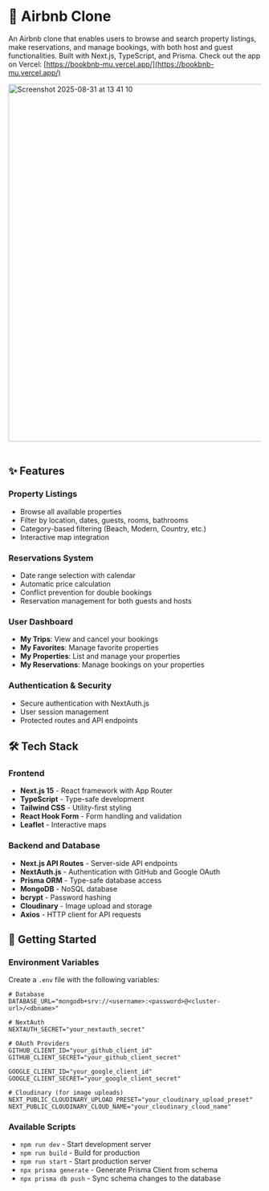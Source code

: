 # 🏡 Airbnb Clone

An Airbnb clone that enables users to browse and search property listings, make reservations, and manage bookings, with both host and guest functionalities. Built with Next.js, TypeScript, and Prisma. Check out the app on Vercel: [https://bookbnb-mu.vercel.app/](https://bookbnb-mu.vercel.app/)

<img width="1088" height="713" alt="Screenshot 2025-08-31 at 13 41 10" src="https://github.com/user-attachments/assets/a5c08b80-50ec-45e3-9be6-41532a55a3b4" />

<br/>
<br/>

## ✨ Features

### Property Listings
- Browse all available properties
- Filter by location, dates, guests, rooms, bathrooms
- Category-based filtering (Beach, Modern, Country, etc.)
- Interactive map integration

### Reservations System
- Date range selection with calendar
- Automatic price calculation
- Conflict prevention for double bookings
- Reservation management for both guests and hosts

### User Dashboard
- **My Trips**: View and cancel your bookings
- **My Favorites**: Manage favorite properties
- **My Properties**: List and manage your properties
- **My Reservations**: Manage bookings on your properties

### Authentication & Security
- Secure authentication with NextAuth.js
- User session management
- Protected routes and API endpoints

## 🛠️ Tech Stack

### Frontend
- **Next.js 15** - React framework with App Router
- **TypeScript** - Type-safe development
- **Tailwind CSS** - Utility-first styling
- **React Hook Form** - Form handling and validation
- **Leaflet** - Interactive maps

### Backend and Database
- **Next.js API Routes** - Server-side API endpoints
- **NextAuth.js** - Authentication with GitHub and Google OAuth
- **Prisma ORM** - Type-safe database access
- **MongoDB** - NoSQL database
- **bcrypt** - Password hashing
- **Cloudinary** - Image upload and storage
- **Axios** - HTTP client for API requests

## 🚀 Getting Started

### Environment Variables

Create a `.env` file with the following variables:

```env
# Database
DATABASE_URL="mongodb+srv://<username>:<password>@<cluster-url>/<dbname>"

# NextAuth
NEXTAUTH_SECRET="your_nextauth_secret"

# OAuth Providers
GITHUB_CLIENT_ID="your_github_client_id"
GITHUB_CLIENT_SECRET="your_github_client_secret"

GOOGLE_CLIENT_ID="your_google_client_id"
GOOGLE_CLIENT_SECRET="your_google_client_secret"

# Cloudinary (for image uploads)
NEXT_PUBLIC_CLOUDINARY_UPLOAD_PRESET="your_cloudinary_upload_preset"
NEXT_PUBLIC_CLOUDINARY_CLOUD_NAME="your_cloudinary_cloud_name"
```

### Available Scripts

- `npm run dev` - Start development server
- `npm run build` - Build for production
- `npm run start` - Start production server
- `npx prisma generate` - Generate Prisma Client from schema
- `npx prisma db push` - Sync schema changes to the database
